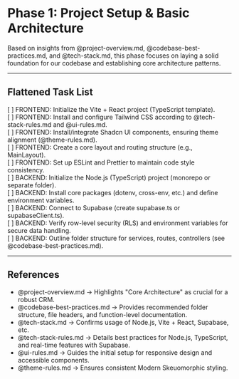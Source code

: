 # Phase 1: Project Setup & Basic Architecture

Based on insights from @project-overview.md, @codebase-best-practices.md, and @tech-stack.md, this phase focuses on laying a solid foundation for our codebase and establishing core architecture patterns.

---

## Flattened Task List

[ ] FRONTEND: Initialize the Vite + React project (TypeScript template).  
[ ] FRONTEND: Install and configure Tailwind CSS according to @tech-stack-rules.md and @ui-rules.md.  
[ ] FRONTEND: Install/integrate Shadcn UI components, ensuring theme alignment (@theme-rules.md).  
[ ] FRONTEND: Create a core layout and routing structure (e.g., MainLayout).  
[ ] FRONTEND: Set up ESLint and Prettier to maintain code style consistency.  
[ ] BACKEND: Initialize the Node.js (TypeScript) project (monorepo or separate folder).  
[ ] BACKEND: Install core packages (dotenv, cross-env, etc.) and define environment variables.  
[ ] BACKEND: Connect to Supabase (create supabase.ts or supabaseClient.ts).  
[ ] BACKEND: Verify row-level security (RLS) and environment variables for secure data handling.  
[ ] BACKEND: Outline folder structure for services, routes, controllers (see @codebase-best-practices.md).

---

## References
- @project-overview.md → Highlights "Core Architecture" as crucial for a robust CRM.
- @codebase-best-practices.md → Provides recommended folder structure, file headers, and function-level documentation.
- @tech-stack.md → Confirms usage of Node.js, Vite + React, Supabase, etc.
- @tech-stack-rules.md → Details best practices for Node.js, TypeScript, and real-time features with Supabase.
- @ui-rules.md → Guides the initial setup for responsive design and accessible components.
- @theme-rules.md → Ensures consistent Modern Skeuomorphic styling. 